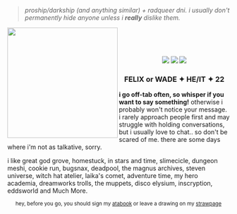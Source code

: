 > <i>proship/darkship (and anything similar) + radqueer dni. i usually don't permanently hide anyone unless i <b>really</b> dislike them.</i>
<img src="https://file.garden/Z3y8p4kSxSo_bbsX/charlielet%20phone.gif" align="left" style="width: 250px;">
<br><br><br>
<p align="center">
<img src="https://64.media.tumblr.com/293e73d2691c6639ca5445b6d4c7f08a/8c49db604b0f3002-bb/s100x200/23dd62ea4afc62e3a47b5017e8416c721d1b40e3.png"> <img src="https://file.garden/Z3y8p4kSxSo_bbsX/silly%20online.png">
<img src="https://file.garden/Z3y8p4kSxSo_bbsX/not%20immune.png"</p>
<h3 align="center">FELIX or WADE ✦ HE/IT ✦ 22</h3>
  
<p><b>i go off-tab often, so whisper if you want to say something!</b> otherwise i probably won't notice your message. i rarely approach people first and may struggle with holding conversations, but i usually love to chat.. 
so don't be scared of me. there are some days where i'm not as talkative, sorry.</p>

<p>i like great god grove, homestuck, in stars and time, slimecicle, dungeon meshi, cookie run, bugsnax, deadpool, the magnus archives, steven universe, witch hat atelier, laika's comet, adventure time, my hero academia, dreamworks trolls, the muppets, disco elysium, inscryption, eddsworld and Much More.</p>

<p align="center"><sub>hey, before you go, you should sign my <a href="https://inspekta.atabook.org/">atabook</a> or leave a drawing on my <a href="https://funny.straw.page/">strawpage</a></sub></p>
